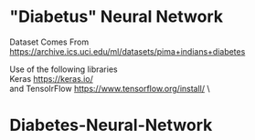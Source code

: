 # "Diabetus" Neural Network

Dataset Comes From https://archive.ics.uci.edu/ml/datasets/pima+indians+diabetes

Use of  the following libraries \
Keras https://keras.io/ \
and TensolrFlow https://www.tensorflow.org/install/ \
# Diabetes-Neural-Network
